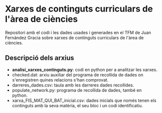 # Xarxes de continguts curriculars de l'àrea de ciències
Repositori amb el codi i les dades usades i generades en el TFM de Juan Fernández Gracia sobre xarxes de continguts curriculars de l'àrea de ciències.
## Descripció dels arxius
- **analisi_xarxes_continguts.py**: codi en python per a analitzar les xarxes.
- checked.dat: arxiu auxiliar del programa de recollida de dades on s'enregistren quines relacions s'han comprovat.
- darreres_dades.csv: taula amb les darreres dades recollides.
- populate_network.py: programa de recollida de dades, també en python.
- xarxa_FIS_MAT_QUI_BAT_inicial.csv: dades inicials que només tenen els continguts amb la seva matèria, el seu bloc i un codi identificatiu.

